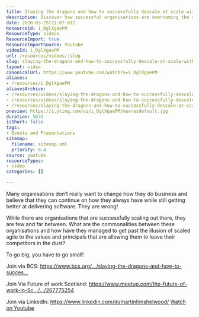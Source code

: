 ```yaml
---
title: Slaying the dragons and how to successfully descale at scale with BCS & FoWS
description: Discover how successful organisations are overcoming the challenges of scaling agile. Learn the secrets to effective software delivery and transformation!
date: 2020-03-25T21:07:01Z
ResourceId: i_DglXgaePM
ResourceType: videos
ResourceImport: true
ResourceImportSource: Youtube
videoId: i_DglXgaePM
url: /resources/videos/:slug
slug: slaying-the-dragons-and-how-to-successfully-descale-at-scale-with-bcs-fows
layout: video
canonicalUrl: https://www.youtube.com/watch?v=i_DglXgaePM
aliases:
- /resources/i_DglXgaePM
aliasesArchive:
- /resources/videos/slaying-the-dragons-and-how-to-successfully-descale-at-scale-with-bcs-fows
- /resources/videos/slaying-the-dragons-and-how-to-successfully-descale-at-scale-with-bcs-&-fows
- /resources/slaying-the-dragons-and-how-to-successfully-descale-at-scale-with-bcs-&-fows
preview: https://i.ytimg.com/vi/i_DglXgaePM/maxresdefault.jpg
duration: 5631
isShort: false
tags:
- Events and Presentations
sitemap:
  filename: sitemap.xml
  priority: 0.4
source: youtube
resourceTypes:
- video
categories: []

---
```

 Many organisations don’t really want to change how they do business and believe that they can continue on how they always have while still getting better at delivering software. They are wrong!

While there are organisations that are successfully scaling out there, they are few and far between. What are the commonalities between these organisations and how have they managed to get past the illusion of scaled agile to the values and principals that are allowing them to leave their competitors in the dust?

To go big, you have to go small!

Join via BCS: https://www.bcs.org/…/slaying-the-dragons-and-how-to-succes…

Join Via Future of work Scotland: https://www.meetup.com/the-future-of-work-in-Sc…/…/267775254

Join via LinkedIn: https://www.linkedin.com/in/martinhinshelwood/ 
 [Watch on Youtube](https://www.youtube.com/watch?v=i_DglXgaePM)

